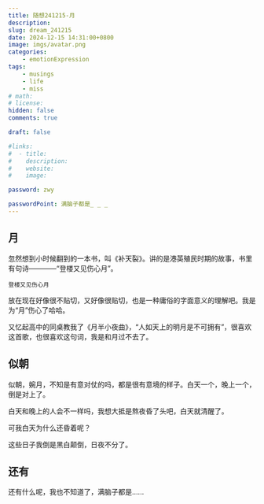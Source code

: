 ```yaml
---
title: 随想241215-月
description: 
slug: dream_241215
date: 2024-12-15 14:31:00+0800
image: imgs/avatar.png
categories:
    - emotionExpression
tags:
    - musings
    - life
    - miss
# math: 
# license: 
hidden: false
comments: true

draft: false

#links:
#  - title: 
#    description: 
#    website: 
#    image: 

password: zwy

passwordPoint: 满脑子都是_ _ _
---
```


## 月

忽然想到小时候翻到的一本书，叫《补天裂》。讲的是港英殖民时期的故事，书里有句诗————“登楼又见伤心月”。

```
登楼又见伤心月
```

放在现在好像很不贴切，又好像很贴切，也是一种庸俗的字面意义的理解吧。我是为“月”伤心了哈哈。

又忆起高中的同桌教我了《月半小夜曲》，“人如天上的明月是不可拥有”，很喜欢这首歌，也很喜欢这句词，我是和月过不去了。


## 似朝

似朝，婉月，不知是有意对仗的吗，都是很有意境的样子。白天一个，晚上一个，倒是对上了。

白天和晚上的人会不一样吗，我想大抵是熬夜昏了头吧，白天就清醒了。

可我白天为什么还昏着呢？

这些日子我倒是黑白颠倒，日夜不分了。

## 还有

还有什么呢，我也不知道了，满脑子都是......

